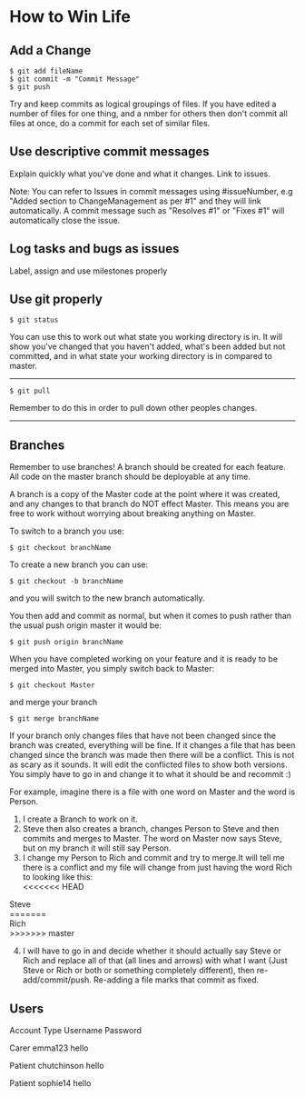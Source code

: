 # How to Win Life

## Add a Change

    $ git add fileName
    $ git commit -m "Commit Message"
    $ git push

Try and keep commits as logical groupings of files. If you have edited a number of files for one thing, and a nmber for others then don't commit all files at once, do a commit for each set of similar files.

## Use descriptive commit messages
Explain quickly what you've done and what it changes. Link to issues.

Note: You can refer to Issues in commit messages using #issueNumber, e.g "Added section to ChangeManagement as per #1" and they will link automatically. A commit message such as "Resolves #1" or "Fixes #1" will automatically close the issue.

## Log tasks and bugs as issues

Label, assign and use milestones properly

## Use git properly

    $ git status
You can use this to work out what state you working directory is in. It will show you've changed that you haven't added, what's been added but not committed, and in what state your working directory is in compared to master.
* * *
    $ git pull
Remember to do this in order to pull down other peoples changes.
* * *

## Branches
Remember to use branches! A branch should be created for each feature. All code on the master branch should be deployable at any time.

A branch is a copy of the Master code at the point where it was created, and any changes to that branch do NOT effect Master. This means you are free to work without worrying about breaking anything on Master.

To switch to a branch you use:

    $ git checkout branchName

To create a new branch you can use:

    $ git checkout -b branchName

and you will switch to the new branch automatically.

You then add and commit as normal, but when it comes to push rather than the usual push origin master it would be:

    $ git push origin branchName

When you have completed working on your feature and it is ready to be merged into Master, you simply switch back to Master:

    $ git checkout Master

and merge your branch

    $ git merge branchName

If your branch only changes files that have not been changed since the branch was created, everything will be fine. If it changes a file that has been changed since the branch was made then there will be a conflict. This is not as scary as it sounds. It will edit the conflicted files to show both versions. You simply have to go in and change it to what it should be and recommit :)

For example, imagine there is a file with one word on Master and the word is Person.

1. I create a Branch to work on it.
2. Steve then also creates a branch, changes Person to Steve and then commits and merges to Master. The word on Master now says Steve, but on my branch it will still say Person.
3. I change my Person to Rich and commit and try to merge.It will tell me there is a conflict and my file will change from just having the word Rich to looking like this:<div>
<<<<<<< HEAD
</div>
<div>
Steve
</div>
<div>
=======
</div>
<div>
Rich
</div>
<div>
>>>>>>> master
</div>

4. I will have to go in and decide whether it should actually say Steve or Rich and replace all of that (all lines and arrows) with what I want (Just Steve or Rich or both or something completely different), then re-add/commit/push. Re-adding a file marks that commit as fixed.

## Users

Account Type    Username    Password

Carer           emma123     hello

Patient         chutchinson hello

Patient         sophie14    hello

